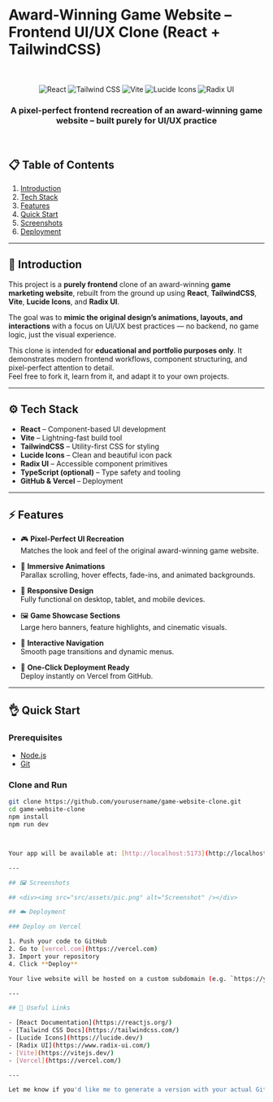 # Award-Winning Game Website – Frontend UI/UX Clone (React + TailwindCSS)

<div align="center">
  <br />
  <br />
  <div>
    <img src="https://img.shields.io/badge/-React-61DAFB?style=for-the-badge&logo=react&logoColor=black" alt="React" />
    <img src="https://img.shields.io/badge/-TailwindCSS-06B6D4?style=for-the-badge&logo=tailwindcss" alt="Tailwind CSS" />
    <img src="https://img.shields.io/badge/-Vite-646CFF?style=for-the-badge&logo=vite&logoColor=white" alt="Vite" />
    <img src="https://img.shields.io/badge/-Lucide Icons-FD4D4D?style=for-the-badge&logo=lucide" alt="Lucide Icons" />
    <img src="https://img.shields.io/badge/-Radix UI-9D4EDD?style=for-the-badge&logo=data:image/svg+xml;base64..." alt="Radix UI" />
  </div>
  <h3 align="center">A pixel-perfect frontend recreation of an award-winning game website – built purely for UI/UX practice</h3>
  <br />
</div>

## 📋 Table of Contents

1. [Introduction](#-introduction)
2. [Tech Stack](#-tech-stack)
3. [Features](#-features)
4. [Quick Start](#-quick-start)
5. [Screenshots](#-screenshots)
6. [Deployment](#-deployment)

---

## 🚀 Introduction

This project is a **purely frontend** clone of an award-winning **game marketing website**, rebuilt from the ground up using **React**, **TailwindCSS**, **Vite**, **Lucide Icons**, and **Radix UI**.

The goal was to **mimic the original design’s animations, layouts, and interactions** with a focus on UI/UX best practices — no backend, no game logic, just the visual experience.

This clone is intended for **educational and portfolio purposes only**. It demonstrates modern frontend workflows, component structuring, and pixel-perfect attention to detail.  
Feel free to fork it, learn from it, and adapt it to your own projects.

---

## ⚙️ Tech Stack

- **React** – Component-based UI development
- **Vite** – Lightning-fast build tool
- **TailwindCSS** – Utility-first CSS for styling
- **Lucide Icons** – Clean and beautiful icon pack
- **Radix UI** – Accessible component primitives
- **TypeScript (optional)** – Type safety and tooling
- **GitHub & Vercel** – Deployment

---

## ⚡️ Features

- 🎮 **Pixel-Perfect UI Recreation**  
  Matches the look and feel of the original award-winning game website.

- 💫 **Immersive Animations**  
  Parallax scrolling, hover effects, fade-ins, and animated backgrounds.

- 📱 **Responsive Design**  
  Fully functional on desktop, tablet, and mobile devices.

- 🖼️ **Game Showcase Sections**  
  Large hero banners, feature highlights, and cinematic visuals.

- 🧭 **Interactive Navigation**  
  Smooth page transitions and dynamic menus.

- 🚀 **One-Click Deployment Ready**  
  Deploy instantly on Vercel from GitHub.

---

## 👌 Quick Start

### Prerequisites

- [Node.js](https://nodejs.org/)
- [Git](https://git-scm.com/)

### Clone and Run

```bash
git clone https://github.com/yourusername/game-website-clone.git
cd game-website-clone
npm install
npm run dev



Your app will be available at: [http://localhost:5173](http://localhost:5173)

---

## 🖼️ Screenshots

## <div><img src="src/assets/pic.png" alt="Screenshot" /></div>

## ☁️ Deployment

### Deploy on Vercel

1. Push your code to GitHub
2. Go to [vercel.com](https://vercel.com)
3. Import your repository
4. Click **Deploy**

Your live website will be hosted on a custom subdomain (e.g. `https://your-name.vercel.app`)

---

## 🔗 Useful Links

- [React Documentation](https://reactjs.org/)
- [Tailwind CSS Docs](https://tailwindcss.com/)
- [Lucide Icons](https://lucide.dev/)
- [Radix UI](https://www.radix-ui.com/)
- [Vite](https://vitejs.dev/)
- [Vercel](https://vercel.com/)

---

Let me know if you'd like me to generate a version with your actual GitHub repo, YouTube URL, or a banner image suggestion!
```
